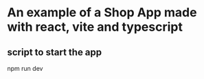 # An example of a Shop App made with react, vite and typescript

## script to start the app
npm run dev

